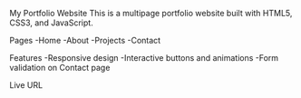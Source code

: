 My Portfolio Website
This is a multipage portfolio website built with HTML5, CSS3, and JavaScript.

Pages
-Home
-About
-Projects
-Contact

Features
-Responsive design
-Interactive buttons and animations
-Form validation on Contact page

Live URL


